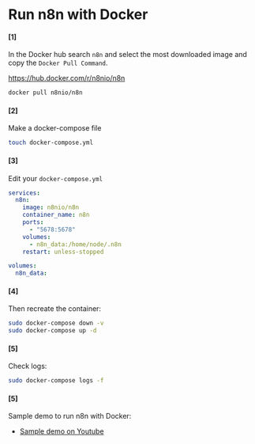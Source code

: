 # Run n8n with Docker


#### [1]
In the Docker hub search `n8n` and select the most downloaded image and copy the `Docker Pull Command`.

https://hub.docker.com/r/n8nio/n8n

```bash
docker pull n8nio/n8n
```


#### [2]
Make a docker-compose file

```bash
touch docker-compose.yml
```


#### [3]
Edit your `docker-compose.yml`

```yml
services:
  n8n:
    image: n8nio/n8n
    container_name: n8n
    ports:
      - "5678:5678"
    volumes:
      - n8n_data:/home/node/.n8n
    restart: unless-stopped

volumes:
  n8n_data:
```


#### [4]
Then recreate the container:

```bash
sudo docker-compose down -v
sudo docker-compose up -d
```

#### [5]
Check logs:

```bash
sudo docker-compose logs -f
```

#### [5]
Sample demo to run n8n with Docker:

- [Sample demo on Youtube](https://youtu.be/mHAd7x4g3As)

